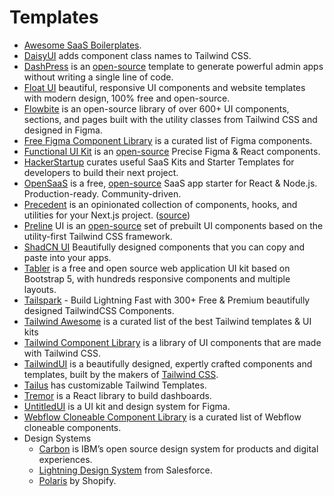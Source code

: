 # Templates

- [Awesome SaaS Boilerplates](https://github.com/smirnov-am/awesome-saas-boilerplates).
- [DaisyUI](https://daisyui.com) adds component class names to Tailwind CSS.
- [DashPress](https://dashpress.io) is an [open-source](https://github.com/dashpresshq/dashpress) template to generate powerful admin apps without writing a single line of code.
- [Float UI](https://floatui.com) beautiful, responsive UI components and website templates with modern design, 100% free and open-source.
- [Flowbite](https://flowbite.com) is an open-source library of over 600+ UI components, sections, and pages built with the utility classes from Tailwind CSS and designed in Figma.
- [Free Figma Component Library](https://www.figcomponents.com) is a curated list of Figma components.
- [Functional UI Kit](https://functional-ui-kit.com) is an [open-source](https://github.com/functional-ui/functional-ui-kit) Precise Figma & React components.
- [HackerStartup](https://hackerstartup.com) curates useful SaaS Kits and Starter Templates for developers to build their next project.
- [OpenSaaS](https://opensaas.sh) is a free, [open-source](https://github.com/wasp-lang/open-saas) SaaS app starter for React & Node.js. Production-ready. Community-driven.
- [Precedent](https://precedent.vercel.app) is an opinionated collection of components, hooks, and utilities for your Next.js project. ([source](https://github.com/steven-tey/precedent))
- [Preline](https://preline.co) UI is an [open-source](https://github.com/htmlstreamofficial/preline) set of prebuilt UI components based on the utility-first Tailwind CSS framework.
- [ShadCN UI](https://ui.shadcn.com) Beautifully designed components that you can copy and paste into your apps.
- [Tabler](https://tabler.io) is a free and open source web application UI kit based on Bootstrap 5, with hundreds responsive components and multiple layouts.
- [Tailspark](https://tailspark.co) - Build Lightning Fast with 300+ Free & Premium beautifully designed TailwindCSS Components.
- [Tailwind Awesome](https://www.tailwindawesome.com) is a curated list of the best Tailwind templates & UI kits
- [Tailwind Component Library](https://www.tailbits.com) is a library of UI components that are made with Tailwind CSS.
- [TailwindUI](https://tailwindui.com) is a beautifully designed, expertly crafted components and templates, built by the makers of [Tailwind CSS](https://tailwindcss.com).
- [Tailus](https://tailus.io) has customizable Tailwind Templates.
- [Tremor](https://www.tremor.so) is a React library to build dashboards.
- [UntitledUI](https://www.untitledui.com)  is a UI kit and design system for Figma.
- [Webflow Cloneable Component Library](https://www.flowponent.com) is a curated list of Webflow cloneable components.
- Design Systems
	- [Carbon](https://carbondesignsystem.com) is IBM’s open source design system for products and digital experiences.
	- [Lightning Design System](https://www.lightningdesignsystem.com) from Salesforce.
	- [Polaris](https://polaris.shopify.com) by Shopify.